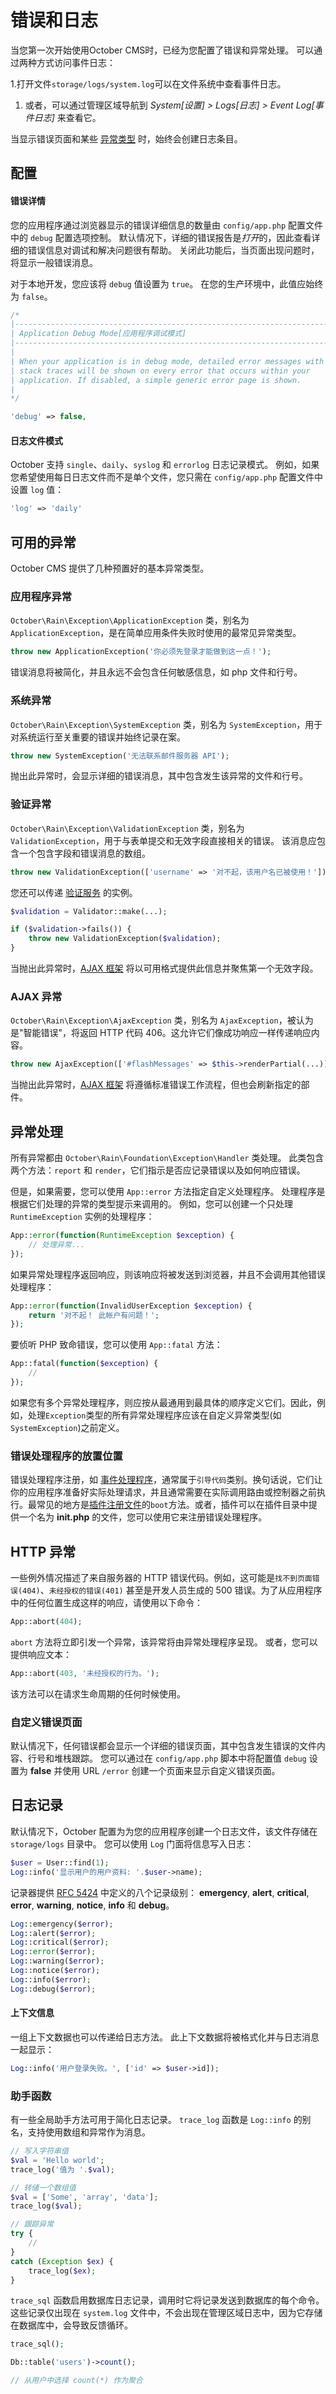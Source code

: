 # 错误和日志

当您第一次开始使用October CMS时，已经为您配置了错误和异常处理。 可以通过两种方式访问事件日志：

1.打开文件`storage/logs/system.log`可以在文件系统中查看事件日志。
1. 或者，可以通过管理区域导航到 *System[设置] > Logs[日志] > Event Log[事件日志]* 来查看它。

当显示错误页面和某些 [异常类型](#oc-exception-types) 时，始终会创建日志条目。

## 配置

#### 错误详情

您的应用程序通过浏览器显示的错误详细信息的数量由 `config/app.php` 配置文件中的 `debug` 配置选项控制。 默认情况下，详细的错误报告是*打开*的，因此查看详细的错误信息对调试和解决问题很有帮助。 关闭此功能后，当页面出现问题时，将显示一般错误消息。

对于本地开发，您应该将 `debug` 值设置为 `true`。 在您的生产环境中，此值应始终为 `false`。

```php
/*
|--------------------------------------------------------------------------
| Application Debug Mode[应用程序调试模式]
|--------------------------------------------------------------------------
|
| When your application is in debug mode, detailed error messages with
| stack traces will be shown on every error that occurs within your
| application. If disabled, a simple generic error page is shown.
|
*/

'debug' => false,
```

#### 日志文件模式

October 支持 `single`、`daily`、`syslog` 和 `errorlog` 日志记录模式。 例如，如果您希望使用每日日志文件而不是单个文件，您只需在 `config/app.php` 配置文件中设置 `log` 值：

```php
'log' => 'daily'
```

<a id="oc-exception-types"></a>
## 可用的异常

October CMS 提供了几种预置好的基本异常类型。

### 应用程序异常

`October\Rain\Exception\ApplicationException` 类，别名为 `ApplicationException`，是在简单应用条件失败时使用的最常见异常类型。

```php
throw new ApplicationException('你必须先登录才能做到这一点！');
```

错误消息将被简化，并且永远不会包含任何敏感信息，如 php 文件和行号。

### 系统异常

`October\Rain\Exception\SystemException` 类，别名为 `SystemException`，用于对系统运行至关重要的错误并始终记录在案。

```php
throw new SystemException('无法联系邮件服务器 API');
```

抛出此异常时，会显示详细的错误消息，其中包含发生该异常的文件和行号。

<a id="oc-validation-exception"></a>
### 验证异常

`October\Rain\Exception\ValidationException` 类，别名为 `ValidationException`，用于与表单提交和无效字段直接相关的错误。 该消息应包含一个包含字段和错误消息的数组。

```php
throw new ValidationException(['username' => '对不起，该用户名已被使用！']);
```

您还可以传递 [验证服务](validation.md) 的实例。

```php
$validation = Validator::make(...);

if ($validation->fails()) {
    throw new ValidationException($validation);
}
```

当抛出此异常时，[AJAX 框架](../ajax/introduction.md) 将以可用格式提供此信息并聚焦第一个无效字段。

<a id="oc-ajax-exception"></a>
### AJAX 异常

`October\Rain\Exception\AjaxException` 类，别名为 `AjaxException`，被认为是"智能错误"，将返回 HTTP 代码 406。这允许它们像成功响应一样传递响应内容。

```php
throw new AjaxException(['#flashMessages' => $this->renderPartial(...)]);
```

当抛出此异常时，[AJAX 框架](../ajax/introduction.md) 将遵循标准错误工作流程，但也会刷新指定的部件。

## 异常处理

所有异常都由 `October\Rain\Foundation\Exception\Handler` 类处理。 此类包含两个方法：`report` 和 `render`，它们指示是否应记录错误以及如何响应错误。

但是，如果需要，您可以使用 `App::error` 方法指定自定义处理程序。 处理程序是根据它们处理的异常的类型提示来调用的。 例如，您可以创建一个只处理 `RuntimeException` 实例的处理程序：

```php
App::error(function(RuntimeException $exception) {
    // 处理异常...
});
```

如果异常处理程序返回响应，则该响应将被发送到浏览器，并且不会调用其他错误处理程序：

```php
App::error(function(InvalidUserException $exception) {
    return '对不起！ 此帐户有问题！';
});
```

要侦听 PHP 致命错误，您可以使用 `App::fatal` 方法：

```php
App::fatal(function($exception) {
    //
});
```

如果您有多个异常处理程序，则应按从最通用到最具体的顺序定义它们。因此，例如，处理`Exception`类型的所有异常处理程序应该在自定义异常类型(如`SystemException`)之前定义。

### 错误处理程序的放置位置

错误处理程序注册，如 [事件处理程序](events.md)，通常属于`引导代码`类别。换句话说，它们让你的应用程序准备好实际处理请求，并且通常需要在实际调用路由或控制器之前执行。最常见的地方是[插件注册文件](../plugin/registration.md#oc-registration-methods)的`boot`方法。或者，插件可以在插件目录中提供一个名为 **init.php** 的文件，您可以使用它来注册错误处理程序。

## HTTP 异常

一些例外情况描述了来自服务器的 HTTP 错误代码。例如，这可能是`找不到页面错误(404)`、`未经授权的错误(401)` 甚至是开发人员生成的 500 错误。为了从应用程序中的任何位置生成这样的响应，请使用以下命令：

```php
App::abort(404);
```

`abort` 方法将立即引发一个异常，该异常将由异常处理程序呈现。 或者，您可以提供响应文本：

```php
App::abort(403, '未经授权的行为。');
```

该方法可以在请求生命周期的任何时候使用。

### 自定义错误页面

默认情况下，任何错误都会显示一个详细的错误页面，其中包含发生错误的文件内容、行号和堆栈跟踪。 您可以通过在 `config/app.php` 脚本中将配置值 `debug` 设置为 **false** 并使用 URL `/error` 创建一个页面来显示自定义错误页面。

## 日志记录

默认情况下，October 配置为为您的应用程序创建一个日志文件，该文件存储在 `storage/logs` 目录中。 您可以使用 `Log` 门面将信息写入日志：

```php
$user = User::find(1);
Log::info('显示用户的用户资料: '.$user->name);
```

记录器提供 [RFC 5424](http://tools.ietf.org/html/rfc5424) 中定义的八个记录级别： **emergency**, **alert**, **critical**, **error**, **warning**, **notice**, **info** 和 **debug**。

```php
Log::emergency($error);
Log::alert($error);
Log::critical($error);
Log::error($error);
Log::warning($error);
Log::notice($error);
Log::info($error);
Log::debug($error);
```

#### 上下文信息

一组上下文数据也可以传递给日志方法。 此上下文数据将被格式化并与日志消息一起显示：

```php
Log::info('用户登录失败。', ['id' => $user->id]);
```

<a id="oc-helper-functions"></a>
### 助手函数

有一些全局助手方法可用于简化日志记录。 `trace_log` 函数是 `Log::info` 的别名，支持使用数组和异常作为消息。

```php
// 写入字符串值
$val = 'Hello world';
trace_log('值为 '.$val);

// 转储一个数组值
$val = ['Some', 'array', 'data'];
trace_log($val);

// 跟踪异常
try {
    //
}
catch (Exception $ex) {
    trace_log($ex);
}
```

`trace_sql` 函数启用数据库日志记录，调用时它将记录发送到数据库的每个命令。 这些记录仅出现在 `system.log` 文件中，不会出现在管理区域日志中，因为它存储在数据库中，会导致反馈循环。

```php
trace_sql();

Db::table('users')->count();

// 从用户中选择 count(*) 作为聚合
```
